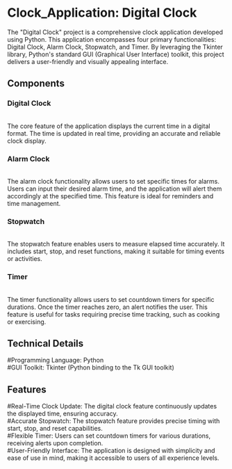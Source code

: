 <h1> Clock_Application: Digital Clock </h1>

The "Digital Clock" project is a comprehensive clock application developed using Python. This application encompasses four primary functionalities: Digital Clock, Alarm Clock, Stopwatch, and Timer. By leveraging the Tkinter library, Python's standard GUI (Graphical User Interface) toolkit, this project delivers a user-friendly and visually appealing interface.

<h2> Components </h2>

<h3> Digital Clock </h3> <br>
The core feature of the application displays the current time in a digital format. The time is updated in real time, providing an accurate and reliable clock display.

<h3> Alarm Clock </h3> <br>
The alarm clock functionality allows users to set specific times for alarms. Users can input their desired alarm time, and the application will alert them accordingly at the specified time. This feature is ideal for reminders and time management.

<h3> Stopwatch </h3> <br>
The stopwatch feature enables users to measure elapsed time accurately. It includes start, stop, and reset functions, making it suitable for timing events or activities.

<h3> Timer </h3> <br>
The timer functionality allows users to set countdown timers for specific durations. Once the timer reaches zero, an alert notifies the user. This feature is useful for tasks requiring precise time tracking, such as cooking or exercising.

<h2> Technical Details </h2>

#Programming Language: Python <br>
#GUI Toolkit: Tkinter (Python binding to the Tk GUI toolkit)

<h2> Features </h2>

#Real-Time Clock Update: The digital clock feature continuously updates the displayed time, ensuring accuracy. <br>
#Accurate Stopwatch: The stopwatch feature provides precise timing with start, stop, and reset capabilities. <br>
#Flexible Timer: Users can set countdown timers for various durations, receiving alerts upon completion. <br>
#User-Friendly Interface: The application is designed with simplicity and ease of use in mind, making it accessible to users of all experience levels.
